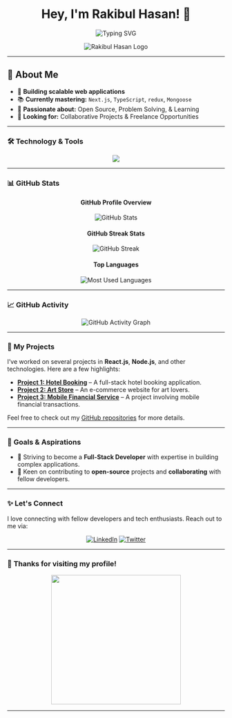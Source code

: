 
<h1 align="center">Hey, I'm Rakibul Hasan! 👋</h1>


<p align="center">
  <img src="https://readme-typing-svg.herokuapp.com?font=Fira+Code&weight=600&pause=1000&color=00F76F&center=true&vCenter=true&width=500&lines=Full-Stack+Developer;Next.js+%7C+React+%7C+Node.js+%7C+MongoDB;Building+Scalable+Web+Applications;Passionate+about+Learning+and+Development" alt="Typing SVG" />
</p>

<div align="center">
  <img src="https://i.ibb.co/9vVCLq8/462534211-914627213552534-5039221817418556141-n.jpg" alt="Rakibul Hasan Logo" >
</div>

---

## 🚀 About Me
- 🎯 **Building scalable web applications**
- 📚 **Currently mastering:** `Next.js`, `TypeScript`, `redux`, `Mongoose `
- 🌟 **Passionate about:** Open Source, Problem Solving, & Learning  
- 🤝 **Looking for:** Collaborative Projects & Freelance Opportunities  

---

### 🛠️ **Technology & Tools**

<div align="center">
  <a href="https://skillicons.dev">
    <img src="https://skillicons.dev/icons?i=react,js,express,mongodb,html,css,tailwind,nodejs,firebase,github,illustrator,vscode,git,daisyui,typescript,java,python" />
  </a>
</div>

---

### 📊 **GitHub Stats**

<div align="center">

#### **GitHub Profile Overview**
<img src="https://github-readme-stats.vercel.app/api?username=rakibul561&show_icons=true&locale=en&theme=radical" alt="GitHub Stats">

#### **GitHub Streak Stats**
<img src="https://github-readme-streak-stats.herokuapp.com/?user=rakibul561&theme=radical" alt="GitHub Streak">

#### **Top Languages**
<img src="https://github-readme-stats.vercel.app/api/top-langs?username=rakibul561&show_icons=true&locale=en&layout=compact&theme=radical" alt="Most Used Languages">

</div>

---

### 📈 **GitHub Activity**

<div align="center">
  <img src="https://github-readme-activity-graph.vercel.app/graph?username=rakibul561&radius=16&theme=react&area=true&order=5" alt="GitHub Activity Graph">
</div>

---

### 💼 **My Projects**

I’ve worked on several projects in **React.js**, **Node.js**, and other technologies. Here are a few highlights:

- **[Project 1: Hotel Booking](https://github.com/rakibul561/hotel-booking)** – A full-stack hotel booking application.
- **[Project 2: Art Store](https://github.com/rakibul561/art-store)** – An e-commerce website for art lovers.
- **[Project 3: Mobile Financial Service](https://github.com/rakibul561/mfs)** – A project involving mobile financial transactions.

Feel free to check out my [GitHub repositories](https://github.com/rakibul561) for more details.

---

### 🎯 **Goals & Aspirations**

- 🌟 Striving to become a **Full-Stack Developer** with expertise in building complex applications.
- 🚀 Keen on contributing to **open-source** projects and **collaborating** with fellow developers.

---

### ✨ **Let's Connect**

I love connecting with fellow developers and tech enthusiasts. Reach out to me via:

<div align="center">

[![LinkedIn](https://img.shields.io/badge/-LinkedIn-blue?style=flat-square&logo=Linkedin&logoColor=white&link=https://www.linkedin.com/in/rakibulhasan/)](https://www.linkedin.com/in/rakibulhasan/) 
[![Twitter](https://img.shields.io/badge/-Twitter-blue?style=flat-square&logo=Twitter&logoColor=white&link=https://twitter.com/rakibul_has)](https://twitter.com/rakibul_has)

</div>

---

### 🙏 **Thanks for visiting my profile!**

<div align="center">
  <img src="https://media.giphy.com/media/xT39D6fS1WwzO3zIHG/giphy.gif" width="300px">
</div>

---


